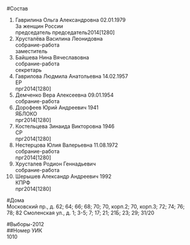 #Состав  
1. Гаврилина Ольга Александровна 02.01.1979  
    За женщин России  
    председатель председатель2014[1280]  
2. Хрусталёва Василина Леонидовна  
    собрание-работа  
    заместитель  
3. Байшева Нина Вячеславовна  
    собрание-работа  
    секретарь  
4. Гаврилова Людмила Анатольевна 14.02.1957  
    ЕР  
    прг2014[1280]  
5. Демченко Вера Алексеевна 09.01.1954  
    собрание-работа  
6. Дорофеев Юрий Андреевич 1941  
    ЯБЛОКО  
    прг2014[1280]  
7. Костельцева Зинаида Викторовна 1946  
    СР  
    прг2014[1280]  
8. Нестерцова Юлия Валерьевна 11.08.1972  
    собрание-работа  
    прг2014[1280]  
9. Хрусталев Родион Геннадьевич  
    собрание-работа  
10. Шерышев Александр Андреевич 1992  
    КПРФ  
    прг2014[1280]  
  
#Дома  
Московский пр., д. 62; 64; 66; 68; 70; 70, корп.2; 70, корп.З; 72; 74; 76; 78; 82 Смоленская ул., д. 1; 3-5; 7; 17; 21; 21Б; 23; 29; 31/20  
  
#Выборы-2012  
##Номер УИК  
1010  
